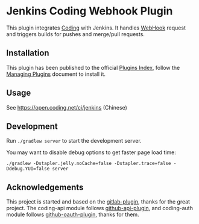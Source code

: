 # Jenkins Coding Webhook Plugin

This plugin integrates [Coding][1] with Jenkins. It handles [WebHook][2] request and triggers
builds for pushes and merge/pull requests.

## Installation

This plugin has been published to the official [Plugins Index][4], follow the [Managing Plugins][5]
document to install it.

## Usage

See <https://open.coding.net/ci/jenkins> (Chinese)

## Development

Run `./gradlew server` to start the development server.

You may want to disable debug options to get faster page load time: 

```
./gradlew -Dstapler.jelly.noCache=false -Dstapler.trace=false -Ddebug.YUI=false server
```

## Acknowledgements

This project is started and based on the [gitlab-plugin][3], thanks for the great project.
The coding-api module follows [github-api-plugin][6], and coding-auth module follows [github-oauth-plugin][7], thanks for them.

  [1]: https://coding.net
  [2]: https://open.coding.net/webhooks
  [3]: https://github.com/jenkinsci/gitlab-plugin
  [4]: https://plugins.jenkins.io
  [5]: https://jenkins.io/doc/book/managing/plugins
  [6]: https://github.com/jenkinsci/github-api-plugin
  [7]: https://github.com/jenkinsci/github-oauth-plugin
